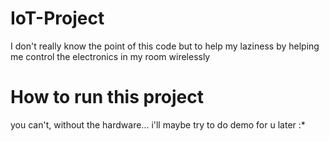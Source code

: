 # IoT-Project
I don't really know the point of this code but to help my laziness by helping me control the electronics in my room wirelessly

# How to run this project
you can't, without the hardware... i'll maybe try to do demo for u later :*
